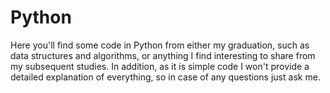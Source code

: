 # Python
Here you'll find some code in Python from either my graduation, such as data structures and algorithms, or anything I find interesting to share from my subsequent studies. In addition, as it is simple code I won't provide a detailed explanation of everything, so in case of any questions just ask me.  
